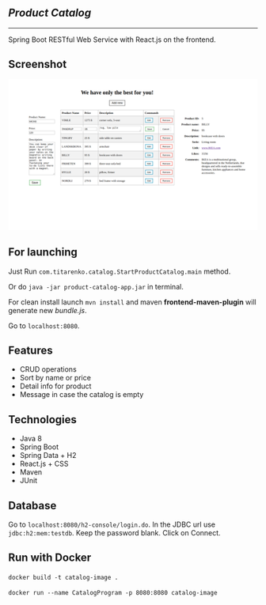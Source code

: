 _**Product Catalog**_
-------------------------
_________________________

Spring Boot RESTful Web Service with React.js on the frontend.


Screenshot
-------------------------
![](https://raw.githubusercontent.com/devTitarenko/ProductCatalog/master/Screenshot.png)

For launching
-------------------------
Just Run `com.titarenko.catalog.StartProductCatalog.main` method.

Or do `java -jar product-catalog-app.jar` in terminal.

For clean install launch `mvn install` and maven **frontend-maven-plugin** will generate new _bundle.js_.

Go to `localhost:8080`.


Features
-------------------------
- CRUD operations
- Sort by name or price
- Detail info for product
- Message in case the catalog is empty


Technologies
-------------------------
- Java 8
- Spring Boot
- Spring Data + H2
- React.js + CSS
- Maven
- JUnit


Database
-------------------------
Go to `localhost:8080/h2-console/login.do`.
In the JDBC url use `jdbc:h2:mem:testdb`.
Keep the password blank.
Click on Connect.


Run with Docker
-------------------------
`docker build -t catalog-image .`

`docker run --name CatalogProgram -p 8080:8080 catalog-image`